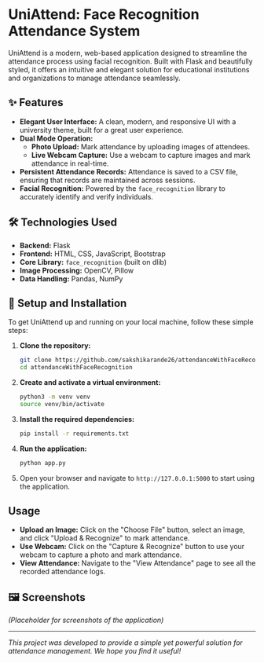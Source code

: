 # UniAttend: Face Recognition Attendance System

UniAttend is a modern, web-based application designed to streamline the attendance process using facial recognition. Built with Flask and beautifully styled, it offers an intuitive and elegant solution for educational institutions and organizations to manage attendance seamlessly.

## ✨ Features

- **Elegant User Interface:** A clean, modern, and responsive UI with a university theme, built for a great user experience.
- **Dual Mode Operation:**
  - **Photo Upload:** Mark attendance by uploading images of attendees.
  - **Live Webcam Capture:** Use a webcam to capture images and mark attendance in real-time.
- **Persistent Attendance Records:** Attendance is saved to a CSV file, ensuring that records are maintained across sessions.
- **Facial Recognition:** Powered by the `face_recognition` library to accurately identify and verify individuals.

## 🛠️ Technologies Used

- **Backend:** Flask
- **Frontend:** HTML, CSS, JavaScript, Bootstrap
- **Core Library:** `face_recognition` (built on dlib)
- **Image Processing:** OpenCV, Pillow
- **Data Handling:** Pandas, NumPy

## 🚀 Setup and Installation

To get UniAttend up and running on your local machine, follow these simple steps:

1.  **Clone the repository:**
    ```bash
    git clone https://github.com/sakshikarande26/attendanceWithFaceRecognition.git
    cd attendanceWithFaceRecognition
    ```

2.  **Create and activate a virtual environment:**
    ```bash
    python3 -m venv venv
    source venv/bin/activate
    ```

3.  **Install the required dependencies:**
    ```bash
    pip install -r requirements.txt
    ```

4.  **Run the application:**
    ```bash
    python app.py
    ```

5.  Open your browser and navigate to `http://127.0.0.1:5000` to start using the application.

## Usage

- **Upload an Image:** Click on the "Choose File" button, select an image, and click "Upload & Recognize" to mark attendance.
- **Use Webcam:** Click on the "Capture & Recognize" button to use your webcam to capture a photo and mark attendance.
- **View Attendance:** Navigate to the "View Attendance" page to see all the recorded attendance logs.

## 🖼️ Screenshots

*(Placeholder for screenshots of the application)*

---

*This project was developed to provide a simple yet powerful solution for attendance management. We hope you find it useful!*
